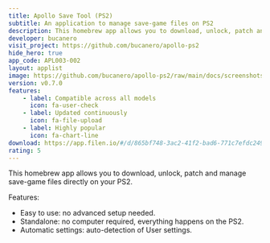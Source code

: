 ```yaml
---
title: Apollo Save Tool (PS2)
subtitle: An application to manage save-game files on PS2
description: This homebrew app allows you to download, unlock, patch and manage save-game files directly on your PS2
developer: bucanero
visit_project: https://github.com/bucanero/apollo-ps2
hide_hero: true
app_code: APL003-002
layout: applist
image: https://github.com/bucanero/apollo-ps2/raw/main/docs/screenshots/screenshot-main.png
version: v0.7.0
features:
    - label: Compatible across all models
      icon: fa-user-check
    - label: Updated continuously
      icon: fa-file-upload
    - label: Highly popular
      icon: fa-chart-line
download: https://app.filen.io/#/d/865bf748-3ac2-41f2-bad6-771c7efdc249#ffIpL6W4dfJFwXcWqyG4Zzk3nuJ3Xn3w
rating: 5
---
```


This homebrew app allows you to download, unlock, patch and manage save-game files directly on your PS2.  

Features:
- Easy to use: no advanced setup needed.
- Standalone: no computer required, everything happens on the PS2.
- Automatic settings: auto-detection of User settings.

